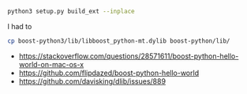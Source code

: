 ```bash
python3 setup.py build_ext --inplace
```
I had to
```bash
cp boost-python3/lib/libboost_python-mt.dylib boost-python/lib/
```

* https://stackoverflow.com/questions/28571611/boost-python-hello-world-on-mac-os-x
* https://github.com/flipdazed/boost-python-hello-world
* https://github.com/davisking/dlib/issues/889
